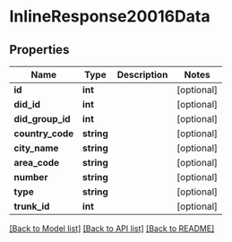 # InlineResponse20016Data

## Properties
Name | Type | Description | Notes
------------ | ------------- | ------------- | -------------
**id** | **int** |  | [optional] 
**did_id** | **int** |  | [optional] 
**did_group_id** | **int** |  | [optional] 
**country_code** | **string** |  | [optional] 
**city_name** | **string** |  | [optional] 
**area_code** | **string** |  | [optional] 
**number** | **string** |  | [optional] 
**type** | **string** |  | [optional] 
**trunk_id** | **int** |  | [optional] 

[[Back to Model list]](../README.md#documentation-for-models) [[Back to API list]](../README.md#documentation-for-api-endpoints) [[Back to README]](../README.md)


